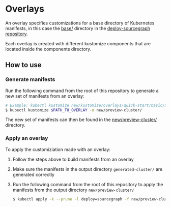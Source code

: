 # Overlays

An overlay specifies customizations for a base directory of Kubernetes manifests, in this case the [base/](https://sourcegraph.com/github.com/sourcegraph/deploy-sourcegraph@master/-/tree/base) directory in the [deploy-sourcegraph repository](https://sourcegraph.com/github.com/sourcegraph/deploy-sourcegraph@master).

Each overlay is created with different kustomize components that are located inside the components directory.

## How to use

### Generate manifests

Run the following command from the root of this repository to generate a new set of manifests from an overlay:

```bash
# Example: kubectl kustomize new/kustomize/overlays/quick-start/basic/xs -o new/preview-cluster/
$ kubectl kustomize $PATH_TO_OVERLAY -o new/preview-cluster/
```

The new set of manifests can then be found in the [new/preview-cluster/](../preview-cluster/) directory.

### Apply an overlay

To apply the customiziation made with an overlay:

1. Follow the steps above to build manifests from an overlay
2. Make sure the manifests in the output directory `generated-cluster/` are generated correctly
3. Run the following command from the root of this repository to apply the manifests from the output directory `new/preview-cluster/`

   ```bash
   $ kubectl apply -k --prune -l deploy=sourcegraph -f new/preview-cluster/
   ```
